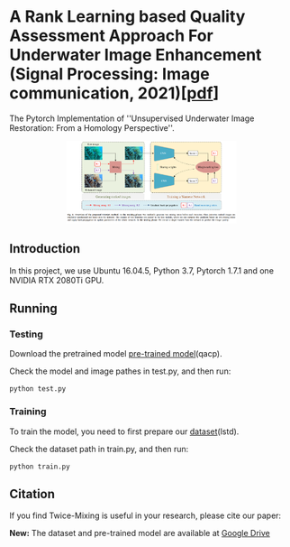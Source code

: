 # A Rank Learning based Quality Assessment Approach For Underwater Image Enhancement (Signal Processing: Image communication, 2021)[<a href="./img/Twice Mixing.pdf">pdf</a>]

The Pytorch Implementation of ''Unsupervised Underwater Image Restoration: From a Homology Perspective''. 

<div align=center><img src="img/1.png" height = "60%" width = "60%"/></div>

## Introduction
In this project, we use Ubuntu 16.04.5, Python 3.7, Pytorch 1.7.1 and one NVIDIA RTX 2080Ti GPU. 

## Running

### Testing

Download the pretrained model [pre-trained model](https://pan.baidu.com/s/1ClGBtwXZzGrcLiwGf-IdfA (qacp))(qacp).

Check the model and image pathes in test.py, and then run:

```
python test.py
```

### Training

To train the model, you need to first prepare our [dataset](https://pan.baidu.com/s/10pSRRu9OyeaVh2ZlSh4BlA (lstd))(lstd). 

Check the dataset path in train.py, and then run:
```
python train.py
```

## Citation

If you find Twice-Mixing is useful in your research, please cite our paper:


**New:** The dataset and pre-trained model are available at [Google Drive](https://drive.google.com/drive/folders/11HWoy_7HGOMIcuMlqYqNOuojQDrkBdvw?usp=sharing)







